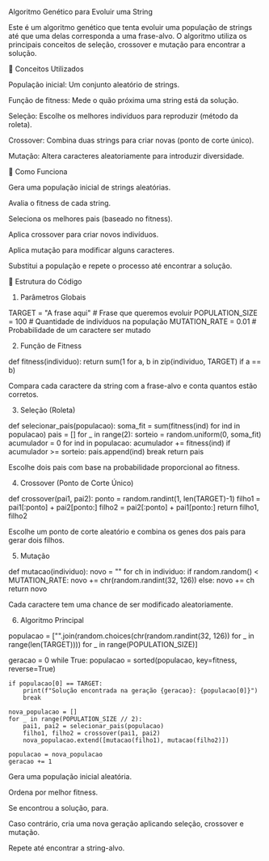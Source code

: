 Algoritmo Genético para Evoluir uma String

Este é um algoritmo genético que tenta evoluir uma população de strings até que uma delas corresponda a uma frase-alvo. O algoritmo utiliza os principais conceitos de seleção, crossover e mutação para encontrar a solução.

🧬 Conceitos Utilizados

População inicial: Um conjunto aleatório de strings.

Função de fitness: Mede o quão próxima uma string está da solução.

Seleção: Escolhe os melhores indivíduos para reproduzir (método da roleta).

Crossover: Combina duas strings para criar novas (ponto de corte único).

Mutação: Altera caracteres aleatoriamente para introduzir diversidade.

🚀 Como Funciona

Gera uma população inicial de strings aleatórias.

Avalia o fitness de cada string.

Seleciona os melhores pais (baseado no fitness).

Aplica crossover para criar novos indivíduos.

Aplica mutação para modificar alguns caracteres.

Substitui a população e repete o processo até encontrar a solução.

📌 Estrutura do Código

1. Parâmetros Globais

TARGET = "A frase aqui"  # Frase que queremos evoluir
POPULATION_SIZE = 100      # Quantidade de indivíduos na população
MUTATION_RATE = 0.01       # Probabilidade de um caractere ser mutado

2. Função de Fitness

def fitness(individuo):
    return sum(1 for a, b in zip(individuo, TARGET) if a == b)

Compara cada caractere da string com a frase-alvo e conta quantos estão corretos.

3. Seleção (Roleta)

def selecionar_pais(populacao):
    soma_fit = sum(fitness(ind) for ind in populacao)
    pais = []
    for _ in range(2):
        sorteio = random.uniform(0, soma_fit)
        acumulador = 0
        for ind in populacao:
            acumulador += fitness(ind)
            if acumulador >= sorteio:
                pais.append(ind)
                break
    return pais

Escolhe dois pais com base na probabilidade proporcional ao fitness.

4. Crossover (Ponto de Corte Único)

def crossover(pai1, pai2):
    ponto = random.randint(1, len(TARGET)-1)
    filho1 = pai1[:ponto] + pai2[ponto:]
    filho2 = pai2[:ponto] + pai1[ponto:]
    return filho1, filho2

Escolhe um ponto de corte aleatório e combina os genes dos pais para gerar dois filhos.

5. Mutação

def mutacao(individuo):
    novo = ""
    for ch in individuo:
        if random.random() < MUTATION_RATE:
            novo += chr(random.randint(32, 126))
        else:
            novo += ch
    return novo

Cada caractere tem uma chance de ser modificado aleatoriamente.

6. Algoritmo Principal

populacao = ["".join(random.choices(chr(random.randint(32, 126)) for _ in range(len(TARGET)))) for _ in range(POPULATION_SIZE)]

geracao = 0
while True:
    populacao = sorted(populacao, key=fitness, reverse=True)
    
    if populacao[0] == TARGET:
        print(f"Solução encontrada na geração {geracao}: {populacao[0]}")
        break
    
    nova_populacao = []
    for _ in range(POPULATION_SIZE // 2):
        pai1, pai2 = selecionar_pais(populacao)
        filho1, filho2 = crossover(pai1, pai2)
        nova_populacao.extend([mutacao(filho1), mutacao(filho2)])
    
    populacao = nova_populacao
    geracao += 1

Gera uma população inicial aleatória.

Ordena por melhor fitness.

Se encontrou a solução, para.

Caso contrário, cria uma nova geração aplicando seleção, crossover e mutação.

Repete até encontrar a string-alvo.